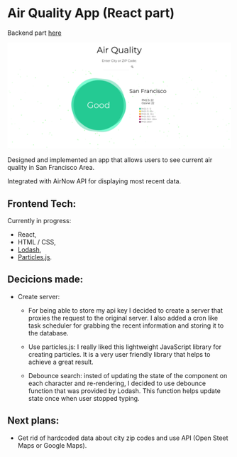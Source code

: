 # Air Quality App (React part)

Backend part [here](https://github.com/LiaTsernant/air-quality)

![Air Quality App](assets/airQuality.png)

Designed and implemented an app that allows users to see current air quality in San Francisco Area.

Integrated with AirNow API for displaying most recent data.

## Frontend Tech:
Currently in progress:
* React,
* HTML / CSS,
* [Lodash](https://lodash.com/),
* [Particles.js](https://vincentgarreau.com/particles.js/).


## Decicions made:
* Create server:
  * For being able to store my api key I decided to create a server that proxies the request to the original server. I also added a cron like task scheduler for grabbing the recent information and storing it to the database.

  * Use particles.js: I really liked this lightweight JavaScript library for creating particles. It is a very user friendly library that helps to achieve a great result.

  * Debounce search: insted of updating the state of the component on each character and re-rendering, I decided to use debounce function that was provided by Lodash. This function helps update state once when user stopped typing.

## Next plans:
  * Get rid of hardcoded data about city zip codes and use API (Open Steet Maps or Google Maps).